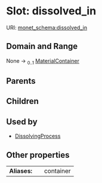 
# Slot: dissolved_in




URI: [monet_schema:dissolved_in](http://example.com/monet_schema/dissolved_in)


## Domain and Range

None &#8594;  <sub>0..1</sub> [MaterialContainer](MaterialContainer.md)

## Parents


## Children


## Used by

 * [DissolvingProcess](DissolvingProcess.md)

## Other properties

|  |  |  |
| --- | --- | --- |
| **Aliases:** | | container |

